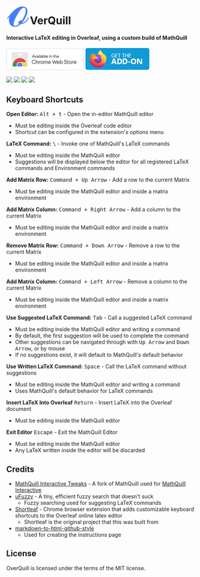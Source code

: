 <img src="src/icon128.png" alt="Eagler Mobile Logo" align="left" width="63px"></img>
# VerQuill

#### Interactive LaTeX editing in Overleaf, using a custom build of MathQuill

[![Chrome Web Store](.github/readme-images/chrome-extension-badge.png)](https://chrome.google.com/webstore/detail/fdopniggnnohabdneopllnpfddhahlon)
[![Firefox Add-ons](.github/readme-images/firefox-addon-badge.png)](https://addons.mozilla.org/firefox/addon/overquill/)

[![](https://img.shields.io/chrome-web-store/v/fdopniggnnohabdneopllnpfddhahlon?style=flat-square&logo=google-chrome&logoColor=white&label=Chrome&color=E23A2E)](https://chrome.google.com/webstore/detail/fdopniggnnohabdneopllnpfddhahlon)
[![](https://img.shields.io/amo/v/overquill?style=flat-square&logo=firefox-browser&logoColor=white&label=Firefox&color=FF7139)](https://addons.mozilla.org/firefox/addon/overquill/)
[![](https://img.shields.io/github/v/release/FlamedDogo99/OverQuill?style=flat-square&logo=github&logoColor=white&label=GitHub&color=181717)](https://github.com/FlamedDogo99/OverQuill/releases)
[![](https://img.shields.io/github/license/FlamedDogo99/OverQuill?style=flat-square)](https://github.com/FlamedDogo99/OverQuill/blob/master/LICENSE)

## Keyboard Shortcuts
<b>Open Editor:</b> <kbd>Alt + t</kbd> - Open the in-editor MathQuill editor
 - Must be editing inside the Overleaf code editor 
 - Shortcut can be configured in the extension's options menu

<b>LaTeX Command:</b> <kbd>\\</kbd> - Invoke one of MathQuill's LaTeX commands
 - Must be editing inside the MathQuill editor
 - Suggestions will be displayed below the editor for all registered LaTeX commands and Environment commands

<b>Add Matrix Row:</b> <kbd>Command + Up Arrow</kbd> - Add a row to the current Matrix
- Must be editing inside the MathQuill editor and inside a matrix environment

<b>Add Matrix Column:</b> <kbd>Command + Right Arrow</kbd> - Add a column to the current Matrix
- Must be editing inside the MathQuill editor and inside a matrix environment

<b>Remove Matrix Row:</b> <kbd>Command + Down Arrow</kbd> - Remove a row to the current Matrix
- Must be editing inside the MathQuill editor and inside a matrix environment

<b>Add Matrix Column:</b> <kbd>Command + Left Arrow</kbd> - Remove a column to the current Matrix
- Must be editing inside the MathQuill editor and inside a matrix environment

<b>Use Suggested LaTeX Command:</b> <kbd>Tab</kbd> - Call a suggested LaTeX command 
- Must be editing inside the MathQuill editor and writing a command
- By default, the first suggestion will be used to complete the command
- Other suggestions can be navigated through with <kbd>Up Arrow</kbd> and <kbd>Down Arrow</kbd>, or by mouse
- If no suggestions exist, it will default to MathQuill's default behavior

<b>Use Written LaTeX Command:</b> <kbd>Space</kbd> - Call the LaTeX command without suggestions
- Must be editing inside the MathQuill editor and writing a command
- Uses MathQuill's default behavior for LaTeX commands

<b>Insert LaTeX Into Overleaf</b> <kbd>Return</kbd> - Insert LaTeX into the Overleaf document
- Must be editing inside the MathQuill editor

<b>Exit Editor</b> <kbd>Escape</kbd> - Exit the MathQuill Editor
- Must be editing inside the MathQuill editor
- Any LaTeX written inside the editor will be discarded

## Credits

- [MathQuill Interactive Tweaks](https://github.com/FlamedDogo99/mathquill/tree/interactive-tweaks) - A fork of MathQuill used for [MathQuill Interactive](https://flameddogo99.github.io/Mathquill-Ineractive/)
- [uFuzzy](https://github.com/leeoniya/uFuzzy) - A tiny, efficient fuzzy search that doesn't suck
  - Fuzzy searching used for suggesting LaTeX commands
- [Shortleaf](https://github.com/andre-al/shortleaf) - Chrome browser extension that adds customizable keyboard shortcuts to the Overleaf online latex editor
  - Shortleaf is the original project that this was built from
- [markdown-to-html-github-style](https://github.com/KrauseFx/markdown-to-html-github-style)
  - Used for creating the instructions page

## License

OverQuill is licensed under the terms of the MIT license.

